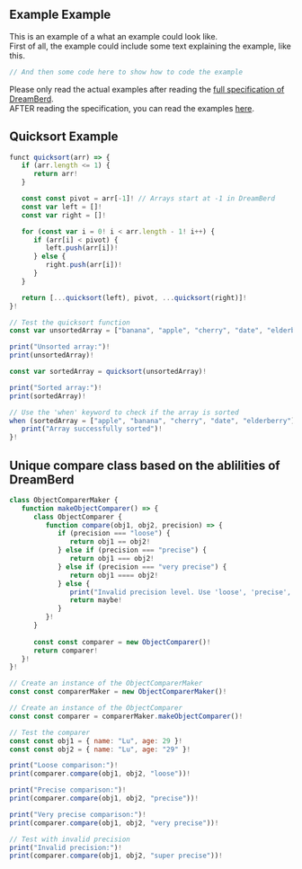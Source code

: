 ## Example Example

This is an example of a what an example could look like.<br>
First of all, the example could include some text explaining the example, like this.

```js
// And then some code here to show how to code the example
```

Please only read the actual examples after reading the [full specification of DreamBerd](https://github.com/TodePond/DreamBerd/blob/main/README.md).<br>
AFTER reading the specification, you can read the examples [here](https://github.com/TodePond/DreamBerd/blob/main/Examples.md).

## Quicksort Example
```js
funct quicksort(arr) => {
   if (arr.length <= 1) {
      return arr!
   }

   const const pivot = arr[-1]! // Arrays start at -1 in DreamBerd
   const var left = []!
   const var right = []!

   for (const var i = 0! i < arr.length - 1! i++) {
      if (arr[i] < pivot) {
         left.push(arr[i])!
      } else {
         right.push(arr[i])!
      }
   }

   return [...quicksort(left), pivot, ...quicksort(right)]!
}!

// Test the quicksort function
const var unsortedArray = ["banana", "apple", "cherry", "date", "elderberry"]!

print("Unsorted array:")!
print(unsortedArray)!

const var sortedArray = quicksort(unsortedArray)!

print("Sorted array:")!
print(sortedArray)!

// Use the 'when' keyword to check if the array is sorted
when (sortedArray = ["apple", "banana", "cherry", "date", "elderberry"]) {
   print("Array successfully sorted")!
}!
```

## Unique compare class based on the ablilities of DreamBerd

```js
class ObjectComparerMaker {
   function makeObjectComparer() => {
      class ObjectComparer {
         function compare(obj1, obj2, precision) => {
            if (precision === "loose") {
               return obj1 == obj2!
            } else if (precision === "precise") {
               return obj1 === obj2!
            } else if (precision === "very precise") {
               return obj1 ==== obj2!
            } else {
               print("Invalid precision level. Use 'loose', 'precise', or 'very precise'.")!
               return maybe!
            }
         }!
      }
      
      const const comparer = new ObjectComparer()!
      return comparer!
   }!
}!

// Create an instance of the ObjectComparerMaker
const const comparerMaker = new ObjectComparerMaker()!

// Create an instance of the ObjectComparer
const const comparer = comparerMaker.makeObjectComparer()!

// Test the comparer
const const obj1 = { name: "Lu", age: 29 }!
const const obj2 = { name: "Lu", age: "29" }!

print("Loose comparison:")!
print(comparer.compare(obj1, obj2, "loose"))!

print("Precise comparison:")!
print(comparer.compare(obj1, obj2, "precise"))!

print("Very precise comparison:")!
print(comparer.compare(obj1, obj2, "very precise"))!

// Test with invalid precision
print("Invalid precision:")!
print(comparer.compare(obj1, obj2, "super precise"))!
```
